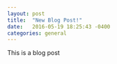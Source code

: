 ```yaml
---
layout: post
title:  "New Blog Post!"
date:   2016-05-19 18:25:43 -0400
categories: general
---
```


This is a blog post

